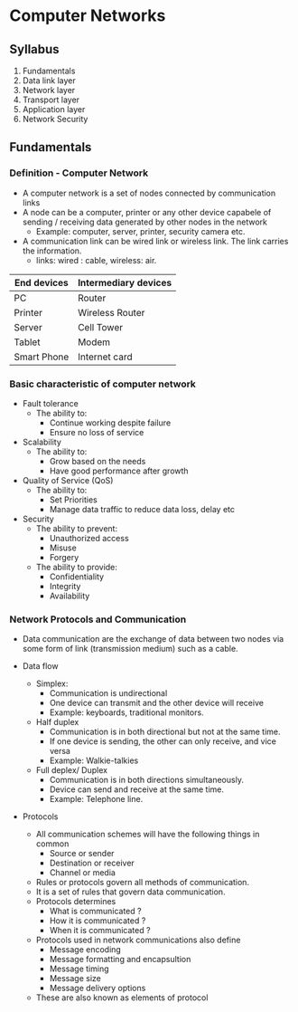 # Computer Networks

## Syllabus

1. Fundamentals
2. Data link layer
3. Network layer
4. Transport layer
5. Application layer
6. Network Security

## Fundamentals

### Definition - Computer Network

- A computer network is a set of nodes connected by communication links
- A node can be a computer, printer or any other device capabele of sending / receiving data generated by other nodes in the network
  - Example: computer, server, printer, security camera etc.
- A communication link can be wired link or wireless link. The link carries the information.
  - links:  wired : cable, wireless: air.

 End devices  | Intermediary devices
--------------|---------------------
 PC           | Router
 Printer      | Wireless Router
 Server       | Cell Tower
 Tablet       | Modem
 Smart Phone  | Internet card

### Basic characteristic of computer network

- Fault tolerance
  - The ability to:
    - Continue working despite failure
    - Ensure no loss of service
- Scalability
  - The ability to:
    - Grow based on the needs
    - Have good performance after growth
- Quality of Service (QoS)
  - The ability to:
    - Set Priorities
    - Manage data traffic to reduce data loss, delay etc
- Security
  - The ability to prevent:
    - Unauthorized access
    - Misuse
    - Forgery
  - The ability to provide:
    - Confidentiality
    - Integrity
    - Availability

### Network Protocols and Communication

- Data communication are the exchange of data between two nodes via some form of link (transmission medium) such as a cable.

- Data flow
  - Simplex:
    - Communication is undirectional
    - One device can transmit and the other device will receive
    - Example: keyboards, traditional monitors.
  - Half duplex
    - Communication is in both directional but not at the same time.
    - If one device is sending, the other can only receive, and vice versa
    - Example: Walkie-talkies
  - Full deplex/ Duplex
    - Communication is in both directions simultaneously.
    - Device can send and receive at the same time.
    - Example: Telephone line.

- Protocols
  - All communication schemes will have the following things in common
    - Source or sender
    - Destination or receiver
    - Channel or media
  - Rules or protocols govern all methods of communication.
  - It is a set of rules that govern data communication.
  - Protocols determines
    - What is communicated ?
    - How it is communicated ?
    - When it is communicated ?
  - Protocols used in network communications also define
    - Message encoding
    - Message formatting and encapsultion
    - Message timing
    - Message size
    - Message delivery options
  - These are also known as elements of protocol
  
  